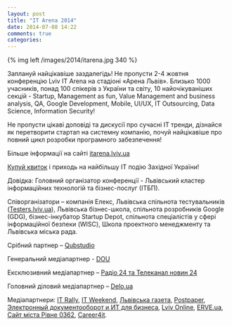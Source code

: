 ```yaml
---
layout: post
title: "IT Arena 2014"
date: 2014-07-08 14:22
comments: true
categories:
---
```

{% img left /images/2014/itarena.jpg 340 %}

Заплануй найцікавіше заздалегідь! Не пропусти 2-4 жовтня конференцію Lviv IT Arena на стадіоні «Арена Львів». Близько 1000 учасників, понад 100 спікерів з України та світу, 10 найочікуваніших секцій - Startup, Management as fun, Value Management and business analysis, QA, Google Development, Mobile, UI/UX, IT Outsourcing, Data Science, Information Security!

Не пропусти цікаві доповіді та дискусії про сучасні ІТ тренди, дізнайся як перетворити стартап на системну компанію, почуй найцікавіше про повний цикл розробки програмного забезпечення!

<div style="clear: both"></div>

Більше інформації на сайті [itarena.lviv.ua](http://itarena.lviv.ua/)

[Купуй квиток](http://gastroli.ua/events/lviv-it-arena-conference#.U7viqY2Sw7u) і приходь на найбільшу ІТ подію Західної України!

Довідка:
Головний організатор конференції - Львівський кластер інформаційних технологій та бізнес-послуг (ІТБП).

Співорганізатори – компанія Елекс, Львівська спільнота тестувальників ([Testers.lviv.ua](http://testers.lviv.ua/)), Львівська бізнес-школа, спільнота розробників Google (GDG), бізнес-інкубатор Startup Depot, спільнота спеціалістів у сфері інформаційної безпеки (WISC), Школа проектного менеджменту та Львівська міська рада.

Срібний партнер – [Qubstudio](http://qubstudio.com/)

Генеральний медіапартнер - [DOU](http://dou.ua/)

Ексклюзивний медіапартнер – [Радіо 24 та Телеканал новин 24](http://24tv.ua/)

Головний діловий медіапартнер – [Delo.ua](http://delo.ua/)

Медіапартнери: [IT Rally](http://it-rally.org), [IT Weekend](http://ukraine.itweekend.ua), [Львівська газета](http://www.gazeta.lviv.ua/), [Postpaper](http://postpaper.com.ua), [Электронный документооборот и ИТ для бизнеса](http://itvesti.com.ua), [Lviv Online](http://lviv-online.com/ua), [ERVE.ua](http://erve.ua), [Сайт міста Рівне 0362](http://www.0362.ua), [Career4it](http://www.career4it.com/en).
